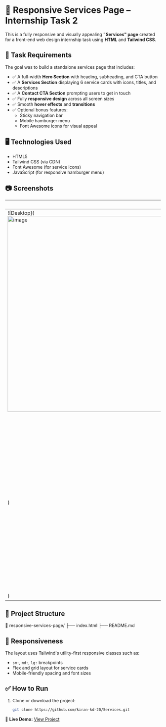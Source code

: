 # 🚀 Responsive Services Page – Internship Task 2

This is a fully responsive and visually appealing **"Services" page** created for a front-end web design internship task using **HTML** and **Tailwind CSS**.

## 📌 Task Requirements

The goal was to build a standalone services page that includes:

- ✅ A full-width **Hero Section** with heading, subheading, and CTA button
- ✅ A **Services Section** displaying 6 service cards with icons, titles, and descriptions
- ✅ A **Contact CTA Section** prompting users to get in touch
- ✅ Fully **responsive design** across all screen sizes
- ✅ Smooth **hover effects** and **transitions**
- ✅ Optional bonus features:
  - Sticky navigation bar
  - Mobile hamburger menu
  - Font Awesome icons for visual appeal

## 🖥️ Technologies Used

- HTML5
- Tailwind CSS (via CDN)
- Font Awesome (for service icons)
- JavaScript (for responsive hamburger menu)

## 📷 Screenshots

| Desktop View | Mobile View |
|--------------|-------------|
| ![Desktop](<img width="1352" height="633" alt="image" src="https://github.com/user-attachments/assets/ea59b5c8-8765-4b9a-be1a-1a3e47fabfde" />
) | ![Mobile](<img width="338" height="553" alt="image" src="https://github.com/user-attachments/assets/2b4f6a8f-e6d2-4aaf-a5f8-c443acb097ff" />
) |


## 📁 Project Structure
📁 responsive-services-page/
├── index.html
├── README.md


## 📱 Responsiveness

The layout uses Tailwind's utility-first responsive classes such as:

- `sm:`, `md:`, `lg:` breakpoints
- Flex and grid layout for service cards
- Mobile-friendly spacing and font sizes

## ✅ How to Run

1. Clone or download the project:
   ```bash
   git clone https://github.com/kiran-kd-20/Services.git

🔗 **Live Demo:** [View Project](https://yourusername.github.io/responsive-services-page/)


